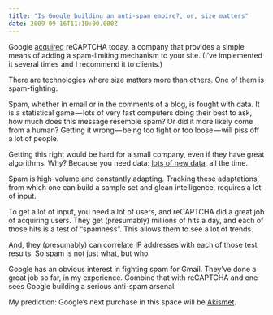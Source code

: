 ```yaml
---
title: "Is Google building an anti-spam empire?, or, size matters"
date: 2009-09-16T11:10:00.000Z
---
```


Google [acquired](http://googleblog.blogspot.com/2009/09/teaching-computers-to-read-google.html) reCAPTCHA today, a company that provides a simple means of adding a spam-limiting mechanism to your site. (I’ve implemented it several times and I recommend it to clients.)

There are technologies where size matters more than others. One of them is spam-fighting.

Spam, whether in email or in the comments of a blog, is fought with data. It is a statistical game — lots of very fast computers doing their best to ask, how much does this message resemble spam? Or did it more likely come from a human? Getting it wrong — being too tight or too loose — will piss off a lot of people.

Getting this right would be hard for a small company, even if they have great algorithms. Why? Because you need data: [lots of new data](/blog/post/Ite28099s-the-data-not-the-algorithm.aspx), all the time.

Spam is high-volume and constantly adapting. Tracking these adaptations, from which one can build a sample set and glean intelligence, requires a lot of input.

To get a lot of input, you need a lot of users, and reCAPTCHA did a great job of acquiring users. They get (presumably) millions of hits a day, and each of those hits is a test of “spamness”. This allows them to see a lot of trends.

And, they (presumably) can correlate IP addresses with each of those test results. So spam is not just what, but who.

Google has an obvious interest in fighting spam for Gmail. They’ve done a great job so far, in my experience. Combine that with reCAPTCHA and one sees Google building a serious anti-spam arsenal.

My prediction: Google’s next purchase in this space will be [Akismet](http://akismet.com/).
